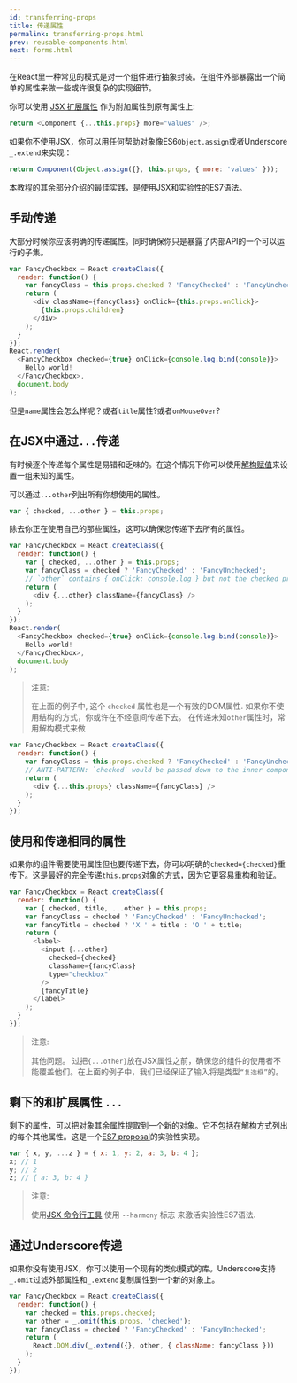 ```yaml
---
id: transferring-props
title: 传递属性
permalink: transferring-props.html
prev: reusable-components.html
next: forms.html
---
```


在React里一种常见的模式是对一个组件进行抽象封装。在组件外部暴露出一个简单的属性来做一些或许很复杂的实现细节。

你可以使用 [JSX 扩展属性](/react/docs.zh-CN/jsx-spread.html) 作为附加属性到原有属性上:

```javascript
return <Component {...this.props} more="values" />;
```

如果你不使用JSX，你可以用任何帮助对象像ES6`Object.assign`或者Underscore `_.extend`来实现：

```javascript
return Component(Object.assign({}, this.props, { more: 'values' }));
```

本教程的其余部分介绍的最佳实践，是使用JSX和实验性的ES7语法。

## 手动传递

大部分时候你应该明确的传递属性。同时确保你只是暴露了内部API的一个可以运行的子集。

```javascript
var FancyCheckbox = React.createClass({
  render: function() {
    var fancyClass = this.props.checked ? 'FancyChecked' : 'FancyUnchecked';
    return (
      <div className={fancyClass} onClick={this.props.onClick}>
        {this.props.children}
      </div>
    );
  }
});
React.render(
  <FancyCheckbox checked={true} onClick={console.log.bind(console)}>
    Hello world!
  </FancyCheckbox>,
  document.body
);
```

但是`name`属性会怎么样呢？或者`title`属性?或者`onMouseOver`?

## 在JSX中通过`...`传递

有时候逐个传递每个属性是易错和乏味的。在这个情况下你可以使用[解构赋值](https://developer.mozilla.org/en-US/docs/Web/JavaScript/Reference/Operators/Destructuring_assignment)来设置一组未知的属性。

可以通过`...other`列出所有你想使用的属性。

```javascript
var { checked, ...other } = this.props;
```

除去你正在使用自己的那些属性，这可以确保您传递下去所有的属性。

```javascript
var FancyCheckbox = React.createClass({
  render: function() {
    var { checked, ...other } = this.props;
    var fancyClass = checked ? 'FancyChecked' : 'FancyUnchecked';
    // `other` contains { onClick: console.log } but not the checked property
    return (
      <div {...other} className={fancyClass} />
    );
  }
});
React.render(
  <FancyCheckbox checked={true} onClick={console.log.bind(console)}>
    Hello world!
  </FancyCheckbox>,
  document.body
);
```

> 注意:
> 
> 在上面的例子中, 这个 `checked` 属性也是一个有效的DOM属性. 如果你不使用结构的方式，你或许在不经意间传递下去。
在传递未知`other`属性时，常用解构模式来做

```javascript
var FancyCheckbox = React.createClass({
  render: function() {
    var fancyClass = this.props.checked ? 'FancyChecked' : 'FancyUnchecked';
    // ANTI-PATTERN: `checked` would be passed down to the inner component
    return (
      <div {...this.props} className={fancyClass} />
    );
  }
});
```

## 使用和传递相同的属性

如果你的组件需要使用属性但也要传递下去，你可以明确的`checked={checked}`重传下。这是最好的完全传递`this.props`对象的方式，因为它更容易重构和验证。

```javascript
var FancyCheckbox = React.createClass({
  render: function() {
    var { checked, title, ...other } = this.props;
    var fancyClass = checked ? 'FancyChecked' : 'FancyUnchecked';
    var fancyTitle = checked ? 'X ' + title : 'O ' + title;
    return (
      <label>
        <input {...other}
          checked={checked}
          className={fancyClass}
          type="checkbox"
        />
        {fancyTitle}
      </label>
    );
  }
});
```

> 注意:
> 
> 其他问题。 过把`{...other}`放在JSX属性之前，确保您的组件的使用者不能覆盖他们。在上面的例子中，我们已经保证了输入将是类型`“复选框”`的。

## 剩下的和扩展属性 `...`

剩下的属性，可以把对象其余属性提取到一个新的对象。它不包括在解构方式列出的每个其他属性。这是一个[ES7 proposal](https://github.com/sebmarkbage/ecmascript-rest-spread)的实验性实现。

```javascript
var { x, y, ...z } = { x: 1, y: 2, a: 3, b: 4 };
x; // 1
y; // 2
z; // { a: 3, b: 4 }
```

> 注意:
>
> 使用[JSX 命令行工具](http://npmjs.org/package/react-tools) 使用 `--harmony` 标志 来激活实验性ES7语法.

## 通过Underscore传递 

如果你没有使用JSX，你可以使用一个现有的类似模式的库。Underscore支持`_.omit`过滤外部属性和`_.extend`复制属性到一个新的对象上。

```javascript
var FancyCheckbox = React.createClass({
  render: function() {
    var checked = this.props.checked;
    var other = _.omit(this.props, 'checked');
    var fancyClass = checked ? 'FancyChecked' : 'FancyUnchecked';
    return (
      React.DOM.div(_.extend({}, other, { className: fancyClass }))
    );
  }
});
```
